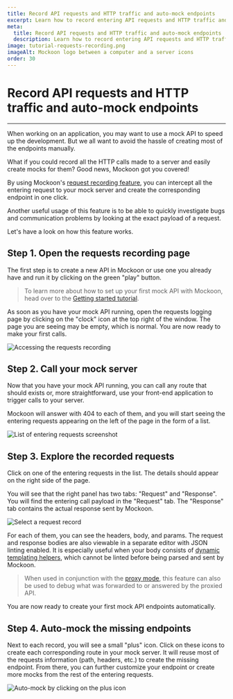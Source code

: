 ```yaml
---
title: Record API requests and HTTP traffic and auto-mock endpoints
excerpt: Learn how to record entering API requests and HTTP traffic and auto-mock your endpoints with Mockoon
meta:
  title: Record API requests and HTTP traffic and auto-mock endpoints
  description: Learn how to record entering API requests and HTTP traffic and auto-mock your endpoints with Mockoon
image: tutorial-requests-recording.png
imageAlt: Mockoon logo between a computer and a server icons
order: 30
---
```


# Record API requests and HTTP traffic and auto-mock endpoints

---

When working on an application, you may want to use a mock API to speed up the development. But we all want to avoid the hassle of creating most of the endpoints manually.

What if you could record all the HTTP calls made to a server and easily create mocks for them? Good news, Mockoon got you covered! 

By using Mockoon's [request recording feature](docs:requests-logging), you can intercept all the entering request to your mock server and create the corresponding endpoint in one click. 

Another useful usage of this feature is to be able to quickly investigate bugs and communication problems by looking at the exact payload of a request.

Let's have a look on how this feature works.

## Step 1. Open the requests recording page

The first step is to create a new API in Mockoon or use one you already have and run it by clicking on the green "play" button.

> To learn more about how to set up your first mock API with Mockoon, head over to the [Getting started tutorial](tutorials:getting-started). 

As soon as you have your mock API running, open the requests logging page by clicking on the "clock" icon at the top right of the window. The page you are seeing may be empty, which is normal. You are now ready to make your first calls.

![Accessing the requests recording](/images/tutorials/requests-recording/open-request-logging.gif)

## Step 2. Call your mock server

Now that you have your mock API running, you can call any route that should exists or, more straightforward, use your front-end application to trigger calls to your server. 

Mockoon will answer with 404 to each of them, and you will start seeing the entering requests appearing on the left of the page in the form of a list. 

![List of entering requests screenshot](/images/tutorials/requests-recording/records-list.png)

## Step 3. Explore the recorded requests

Click on one of the entering requests in the list. The details should appear on the right side of the page.

You will see that the right panel has two tabs: "Request" and "Response". You will find the entering call payload in the "Request" tab. The "Response" tab contains the actual response sent by Mockoon. 

![Select a request record](/images/tutorials/requests-recording/select-record.gif)

For each of them, you can see the headers, body, and params. The request and response bodies are also viewable in a separate editor with JSON linting enabled. It is especially useful when your body consists of [dynamic templating helpers](docs:templating/overview), which cannot be linted before being parsed and sent by Mockoon.

> When used in conjunction with the [proxy mode](docs:proxy-mode), this feature can also be used to debug what was forwarded to or answered by the proxied API.

You are now ready to create your first mock API endpoints automatically.

## Step 4. Auto-mock the missing endpoints

Next to each record, you will see a small "plus" icon. Click on these icons to create each corresponding route in your mock server. It will reuse most of the requests information (path, headers, etc.) to create the missing endpoint. From there, you can further customize your endpoint or create more mocks from the rest of the entering requests. 

![Auto-mock by clicking on the plus icon](/images/tutorials/requests-recording/auto-mock-record.gif)
